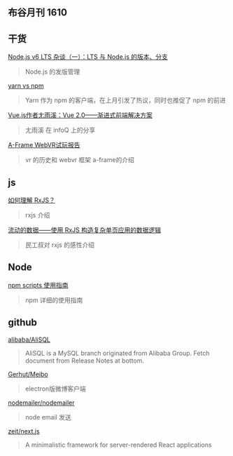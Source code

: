 布谷月刊 1610
-----

## 干货

[Node.js v6 LTS 杂谈（一）：LTS 与 Node.js 的版本、分支](http://alinode.aliyun.com/blog/40)
> Node.js 的发版管理

[yarn vs npm](https://www.sitepoint.com/yarn-vs-npm/)
> Yarn 作为 npm 的客户端，在上月引发了热议，同时也推促了 npm 的前进

[Vue.js作者尢雨溪：Vue 2.0——渐进式前端解决方案](http://mp.weixin.qq.com/s?__biz=MjM5MDE0Mjc4MA==&mid=2650994529&idx=1&sn=953bf1d92cc2a7b278d0761d3e433803&chksm=bdbf0f328ac886245652735e4dfa1b39b1357b9f36ccf1b337714ac81810f8441d189ce89615&mpshare=1&scene=1&srcid=1026dGcDArddi51qtXEFLV9b#rd)
>尢雨溪 在 infoQ 上的分享

[A-Frame WebVR试玩报告](https://aotu.io/notes/2016/10/08/aframe/)
> vr 的历史和 webvr 框架 a-frame的介绍

## js

[如何理解 RxJS？](http://mp.weixin.qq.com/s?__biz=MzI5MDM2NjY5Nw==&mid=2247483759&idx=1&sn=5b288a35fbe3300e157d4c0cc924bdf6&chksm=ec21b4e9db563dff7ddd044b603196785b5b28e1c32f6bf8e1d176d0cab01837acdab3059b7a&scene=4#wechat_redirect)
> rxjs 介绍

[流动的数据——使用 RxJS 构造复杂单页应用的数据逻辑](https://zhuanlan.zhihu.com/p/23305264)
>民工叔对 rxjs 的感性介绍

## Node

[npm scripts 使用指南](http://www.ruanyifeng.com/blog/2016/10/npm_scripts.html)
>npm 详细的使用指南

## github

[alibaba/AliSQL](https://github.com/alibaba/AliSQL)
>AliSQL is a MySQL branch originated from Alibaba Group. Fetch document from Release Notes at bottom.

[Gerhut/Meibo](https://github.com/Gerhut/Meibo)
>electron版微博客户端

[nodemailer/nodemailer](https://github.com/nodemailer/nodemailer)
>node email 发送

[zeit/next.js](https://github.com/zeit/next.js)
>A minimalistic framework for server-rendered React applications